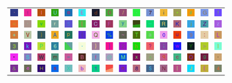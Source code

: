 <table>
<tr>
<td><img src="60.gif"></td>
<td><img src="74.gif"></td>
<td><img src="6C.gif"></td>
<td><img src="55.gif"></td>
<td><img src="6F.gif"></td>
<td><img src="45.gif"></td>
<td><img src="64.gif"></td>
<td><img src="44.gif"></td>
<td><img src="2F.gif"></td>
<td><img src="2E.gif"></td>
<td><img src="37.gif"></td>
<td><img src="69.gif"></td>
<td><img src="2A.gif"></td>
<td><img src="23.gif"></td>
<td><img src="47.gif"></td>
<td><img src="21.gif"></td>
</tr>
<tr>
<td><img src="3C.gif"></td>
<td><img src="27.gif"></td>
<td><img src="76.gif"></td>
<td><img src="72.gif"></td>
<td><img src="35.gif"></td>
<td><img src="5B.gif"></td>
<td><img src="43.gif"></td>
<td><img src="46.gif"></td>
<td><img src="79.gif"></td>
<td><img src="gr2.gif"></td>
<td><img src="5F.gif"></td>
<td><img src="52.gif"></td>
<td><img src="4B.gif"></td>
<td><img src="6A.gif"></td>
<td><img src="5A.gif"></td>
<td><img src="7A.gif"></td>
</tr>
<tr>
<td><img src="2B.gif"></td>
<td><img src="56.gif"></td>
<td><img src="29.gif"></td>
<td><img src="41.gif"></td>
<td><img src="70.gif"></td>
<td><img src="7B.gif"></td>
<td><img src="51.gif"></td>
<td><img src="25.gif"></td>
<td><img src="7E.gif"></td>
<td><img src="54.gif"></td>
<td><img src="61.gif"></td>
<td><img src="30.gif"></td>
<td><img src="75.gif"></td>
<td><img src="39.gif"></td>
<td><img src="3A.gif"></td>
<td><img src="4C.gif"></td>
</tr>
<tr>
<td><img src="33.gif"></td>
<td><img src="6B.gif"></td>
<td><img src="50.gif"></td>
<td><img src="36.gif"></td>
<td><img src="gr3.gif"></td>
<td><img src="2D.gif"></td>
<td><img src="7D.gif"></td>
<td><img src="5D.gif"></td>
<td><img src="32.gif"></td>
<td><img src="68.gif"></td>
<td><img src="3F.gif"></td>
<td><img src="3B.gif"></td>
<td><img src="77.gif"></td>
<td><img src="59.gif"></td>
<td><img src="3E.gif"></td>
<td><img src="49.gif"></td>
</tr>
<tr>
<td><img src="22.gif"></td>
<td><img src="53.gif"></td>
<td><img src="57.gif"></td>
<td><img src="6D.gif"></td>
<td><img src="3D.gif"></td>
<td><img src="42.gif"></td>
<td><img src="66.gif"></td>
<td><img src="40.gif"></td>
<td><img src="4D.gif"></td>
<td><img src="78.gif"></td>
<td><img src="5E.gif"></td>
<td><img src="71.gif"></td>
<td><img src="63.gif"></td>
<td><img src="4F.gif"></td>
<td><img src="67.gif"></td>
<td><img src="2C.gif"></td>
</tr>
<tr>
<td><img src="26.gif"></td>
<td><img src="65.gif"></td>
<td><img src="48.gif"></td>
<td><img src="73.gif"></td>
<td><img src="58.gif"></td>
<td><img src="62.gif"></td>
<td><img src="31.gif"></td>
<td><img src="gr1.gif"></td>
<td><img src="6E.gif"></td>
<td><img src="38.gif"></td>
<td><img src="24.gif"></td>
<td><img src="4E.gif"></td>
<td><img src="7C.gif"></td>
<td><img src="4A.gif"></td>
<td><img src="28.gif"></td>
<td><img src="34.gif"></td>
</tr>
</table>
